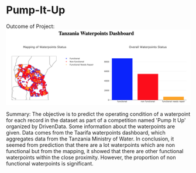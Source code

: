 # Pump-It-Up

Outcome of Project:
![Outcome](https://github.com/tboonhau/Pump-It-Up/blob/master/Screenshot%202019-07-30%20at%208.07.25%20PM.png)

Summary:
The objective is to predict the operating condition of a waterpoint for each record in the dataset as part of a competition named 'Pump It Up' organized by DrivenData. Some information about the waterpoints are given. Data comes from the Taarifa waterpoints dashboard, which aggregates data from the Tanzania Ministry of Water. In conclusion, it seemed from prediction that there are a lot waterpoints which are non functional but from the mapping, it showed that there are other functional waterpoints within the close proximity. However, the proportion of non functional waterpoints is significant.
